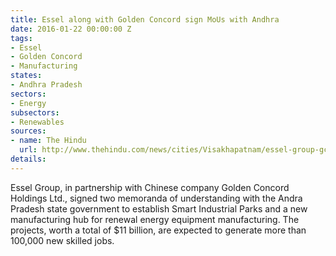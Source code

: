 ```yaml
---
title: Essel along with Golden Concord sign MoUs with Andhra
date: 2016-01-22 00:00:00 Z
tags:
- Essel
- Golden Concord
- Manufacturing
states:
- Andhra Pradesh
sectors:
- Energy
subsectors:
- Renewables
sources:
- name: The Hindu
  url: http://www.thehindu.com/news/cities/Visakhapatnam/essel-group-gcl-to-invest-us-11-billion/article8100124.ece
details: 
---
```


Essel Group, in partnership with Chinese company Golden Concord Holdings Ltd., signed two memoranda of understanding with the Andra Pradesh state government to establish Smart Industrial Parks and a new manufacturing hub for renewal energy equipment manufacturing. The projects, worth a total of $11 billion, are expected to generate more than 100,000 new skilled jobs.

